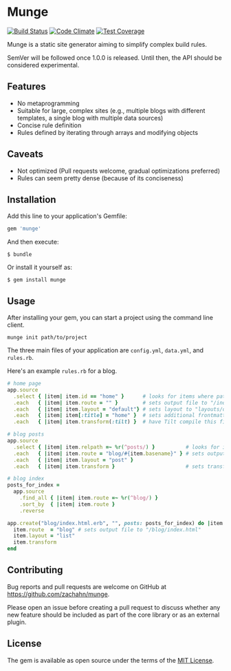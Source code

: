 # Munge

[![Build Status](https://travis-ci.org/zachahn/munge.svg?branch=master)](https://travis-ci.org/zachahn/munge)
[![Code Climate](https://codeclimate.com/github/zachahn/munge/badges/gpa.svg)](https://codeclimate.com/github/zachahn/munge)
[![Test Coverage](https://codeclimate.com/github/zachahn/munge/badges/coverage.svg)](https://codeclimate.com/github/zachahn/munge/coverage)

Munge is a static site generator aiming to simplify complex build rules.

SemVer will be followed once 1.0.0 is released.
Until then,
the API should be considered experimental.


## Features

- No metaprogramming
- Suitable for large, complex sites (e.g., multiple blogs with different templates, a single blog with multiple data sources)
- Concise rule definition
- Rules defined by iterating through arrays and modifying objects


## Caveats

- Not optimized (Pull requests welcome, gradual optimizations preferred)
- Rules can seem pretty dense (because of its conciseness)


## Installation

Add this line to your application's Gemfile:

```ruby
gem 'munge'
```

And then execute:

    $ bundle

Or install it yourself as:

    $ gem install munge


## Usage

After installing your gem, you can start a project using the command line client.

```
munge init path/to/project
```

The three main files of your application are `config.yml`, `data.yml`, and `rules.rb`.

Here's an example `rules.rb` for a blog.

```ruby
# home page
app.source
  .select { |item| item.id == "home" }      # looks for items where path is "src/home.*"
  .each   { |item| item.route = "" }        # sets output file to "/index.html"
  .each   { |item| item.layout = "default"} # sets layout to "layouts/default.*"
  .each   { |item| item[:title] = "home" }  # sets additional frontmatter variables
  .each   { |item| item.transform(:tilt) }  # have Tilt compile this file

# blog posts
app.source
  .select { |item| item.relpath =~ %r(^posts/) }          # looks for items in "src/posts/**/*"
  .each   { |item| item.route = "blog/#{item.basename}" } # sets output file to "/blog/#{basename}/index.html"
  .each   { |item| item.layout = "post" }
  .each   { |item| item.transform }                       # sets transform to Tilt (default)

# blog index
posts_for_index =
  app.source
    .find_all { |item| item.route =~ %r(^blog/) }
    .sort_by  { |item| item.route }
    .reverse

app.create("blog/index.html.erb", "", posts: posts_for_index) do |item|
  item.route  = "blog" # sets output file to "/blog/index.html"
  item.layout = "list"
  item.transform
end
```


## Contributing

Bug reports and pull requests are welcome on GitHub at https://github.com/zachahn/munge.

Please open an issue before creating a pull request to discuss whether any new feature should be included as part of the core library or as an external plugin.


## License

The gem is available as open source under the terms of the [MIT License](http://opensource.org/licenses/MIT).
